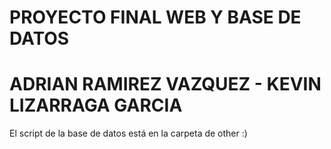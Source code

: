 # PROYECTO FINAL WEB Y BASE DE DATOS
# ADRIAN RAMIREZ VAZQUEZ - KEVIN LIZARRAGA GARCIA
El script de la base de datos está en la carpeta de other :)
